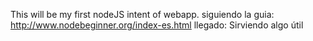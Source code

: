 This will be my first nodeJS intent of webapp.
siguiendo la guia: http://www.nodebeginner.org/index-es.html llegado: Sirviendo algo útil
